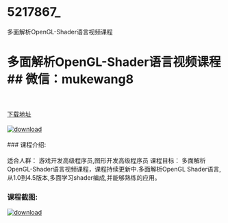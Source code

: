 # 5217867_
多面解析OpenGL-Shader语言视频课程
# 多面解析OpenGL-Shader语言视频课程## 微信：mukewang8
<br/></br>[下载地址](http://www.36tz.cn/article/5217867 "下载地址")
<br/></br>[![download](http://36tz.cn/muke_img/2021_01_12345-15.jpg "下载地址")](http://www.36tz.cn/article/5217867 "下载地址")
<br/></br>### 课程介绍:<br/></br>适合人群：
游戏开发高级程序员,图形开发高级程序员
课程目标：
多面解析OpenGL-Shader语言视频课程，课程持续更新中.多面解析OpenGL Shader语言,从1.0到4.5版本,多面学习shader编成,并能够熟练的应用。

### 课程截图:
[![download](http://36tz.cn/muke_img/2021_01_2-115.png "下载地址")](http://www.36tz.cn/article/5217867 "下载地址")
